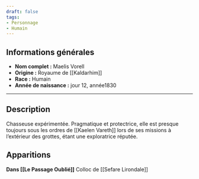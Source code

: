 ```yaml
---
draft: false
tags:
- Personnage
- Humain
---
```


## **Informations générales**

- **Nom complet :** Maelis Vorell
- **Origine :** Royaume de [[Kaldarhim]]
- **Race :** Humain
- **Année de naissance :** jour 12, année1830

---

## **Description**

Chasseuse expérimentée. Pragmatique et protectrice, elle est presque toujours sous les ordres de [[Kaelen Vareth]] lors de ses missions à l’extérieur des grottes, étant une exploratrice réputée.

## **Apparitions**

**Dans [[Le Passage Oublié]]** Colloc de [[Sefare Lirondale]]